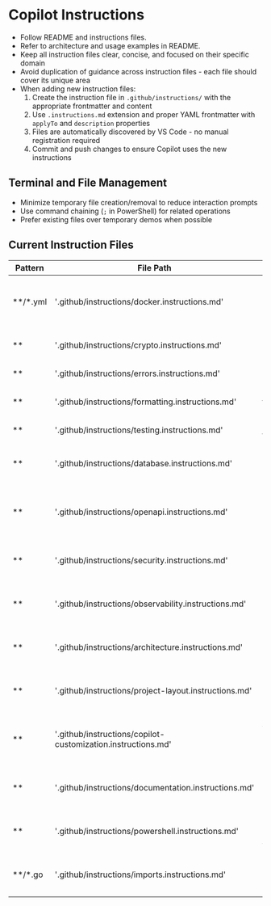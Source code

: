 # Copilot Instructions

- Follow README and instructions files.
- Refer to architecture and usage examples in README.
- Keep all instruction files clear, concise, and focused on their specific domain
- Avoid duplication of guidance across instruction files - each file should cover its unique area
- When adding new instruction files:
  1. Create the instruction file in `.github/instructions/` with the appropriate frontmatter and content
  2. Use `.instructions.md` extension and proper YAML frontmatter with `applyTo` and `description` properties
  3. Files are automatically discovered by VS Code - no manual registration required
  4. Commit and push changes to ensure Copilot uses the new instructions

## Terminal and File Management

- Minimize temporary file creation/removal to reduce interaction prompts
- Use command chaining (`;` in PowerShell) for related operations
- Prefer existing files over temporary demos when possible

## Current Instruction Files

| Pattern | File Path | Description |
| ------- | --------- | ----------- |
| **/*.yml | '.github/instructions/docker.instructions.md' | Instructions for Docker and Docker Compose configuration |
| ** | '.github/instructions/crypto.instructions.md' | Instructions for cryptographic operations |
| ** | '.github/instructions/errors.instructions.md' | Instructions for error reporting |
| ** | '.github/instructions/formatting.instructions.md' | Instructions for file formatting and encoding |
| ** | '.github/instructions/testing.instructions.md' | Instructions for testing |
| ** | '.github/instructions/database.instructions.md' | Instructions for database operations and ORM patterns |
| ** | '.github/instructions/openapi.instructions.md' | Instructions for OpenAPI and code generation patterns |
| ** | '.github/instructions/security.instructions.md' | Instructions for security implementation patterns |
| ** | '.github/instructions/observability.instructions.md' | Instructions for observability and monitoring implementation |
| ** | '.github/instructions/architecture.instructions.md' | Instructions for configuration and application architecture |
| ** | '.github/instructions/project-layout.instructions.md' | Instructions for Go project layout structure |
| ** | '.github/instructions/copilot-customization.instructions.md' | Instructions for VS Code Copilot customization best practices |
| ** | '.github/instructions/documentation.instructions.md' | Instructions for documentation organization and structure |
| ** | '.github/instructions/powershell.instructions.md' | Instructions for PowerShell usage on Windows |
| **/*.go | '.github/instructions/imports.instructions.md' | Instructions for Go import alias naming conventions |
